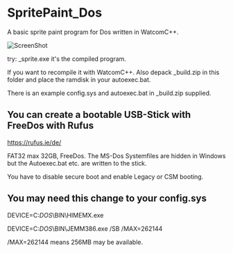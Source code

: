 # SpritePaint_Dos
A basic sprite paint program for Dos written in WatcomC++.

![ScreenShot](https://raw.github.com/kosmonautdnb/SpritePaint_Dos/main/DESC.PNG)

try: _sprite.exe it's the compiled program.

If you want to recompile it with WatcomC++. Also depack _build.zip in this folder and place the ramdisk in your autoexec.bat.

There is an example config.sys and autoexec.bat in _build.zip supplied.

## You can create a bootable USB-Stick with FreeDos with Rufus

https://rufus.ie/de/

FAT32 max 32GB, FreeDos. The MS-Dos Systemfiles are hidden in Windows but the Autoexec.bat etc. are written to the stick.

You have to disable secure boot and enable Legacy or CSM booting.

## You may need this change to your config.sys

DEVICE=C:_DOS_\BIN\HIMEMX.exe

DEVICE=C:_DOS_\BIN\JEMM386.exe /SB /MAX=262144

/MAX=262144 means 256MB may be available.
